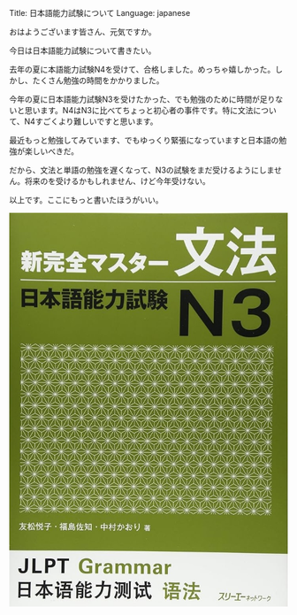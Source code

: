 Title: 日本語能力試験について
Language: japanese

おはようございます皆さん、元気ですか。

今日は日本語能力試験について書きたい。

去年の夏に本語能力試験N4を受けて、合格しました。めっちゃ嬉しかった。しかし、たくさん勉強の時間をかかりました。

今年の夏に日本語能力試験N3を受けたかった、でも勉強のために時間が足りないと思います。N4はN3に比べてちょっと初心者の事件です。特に文法について、N4すごくより難しいですと思います。

最近もっと勉強してみています、でもゆっくり緊張になっていますと日本語の勉強が楽しいべきだ。

だから、文法と単語の勉強を遅くなって、N3の試験をまだ受けるようにしません。将来のを受けるかもしれません、けど今年受けない。

以上です。ここにもっと書いたほうがいい。

![Shinkansen Master N3](./images/jlpt-n3-book.jpg)